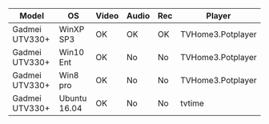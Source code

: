 Model|OS|Video|Audio|Rec|Player
-|-|-|-|-|-
Gadmei UTV330+|WinXP SP3|OK|OK|OK|TVHome3.Potplayer
Gadmei UTV330+|Win10 Ent|OK|No|No|TVHome3.Potplayer
Gadmei UTV330+|Win8 pro|OK|No|No|TVHome3.Potplayer
Gadmei UTV330+|Ubuntu 16.04|OK|No|No|tvtime
